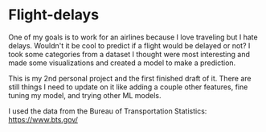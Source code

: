 # Flight-delays

One of my goals is to work for an airlines because I love traveling but I hate delays. Wouldn't it be cool to predict if a flight would be delayed or not? I took some categories from a dataset I thought were most interesting and made some visualizations and created a model to make a prediction.

This is my 2nd personal project and the first finished draft of it. There are still things I need to update on it like adding a couple other features, fine tuning my model, and trying other ML models.

I used the data from the Bureau of Transportation Statistics: https://www.bts.gov/
